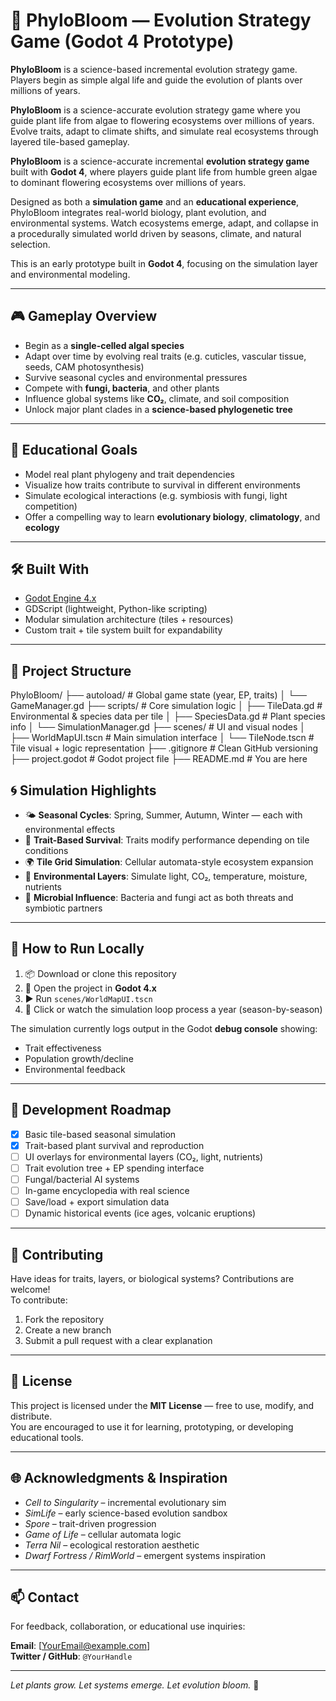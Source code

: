 # 🌱 PhyloBloom — Evolution Strategy Game (Godot 4 Prototype)

**PhyloBloom** is a science-based incremental evolution strategy game. Players begin as simple algal life and guide the evolution of plants over millions of years.

**PhyloBloom** is a science-accurate evolution strategy game where you guide plant life from algae to flowering ecosystems over millions of years. Evolve traits, adapt to climate shifts, and simulate real ecosystems through layered tile-based gameplay.

**PhyloBloom** is a science-accurate incremental **evolution strategy game** built with **Godot 4**, where players guide plant life from humble green algae to dominant flowering ecosystems over millions of years.

Designed as both a **simulation game** and an **educational experience**, PhyloBloom integrates real-world biology, plant evolution, and environmental systems. Watch ecosystems emerge, adapt, and collapse in a procedurally simulated world driven by seasons, climate, and natural selection.

This is an early prototype built in **Godot 4**, focusing on the simulation layer and environmental modeling.

---

## 🎮 Gameplay Overview

- Begin as a **single-celled algal species**
- Adapt over time by evolving real traits (e.g. cuticles, vascular tissue, seeds, CAM photosynthesis)
- Survive seasonal cycles and environmental pressures
- Compete with **fungi, bacteria**, and other plants
- Influence global systems like **CO₂**, climate, and soil composition
- Unlock major plant clades in a **science-based phylogenetic tree**

---

## 🧠 Educational Goals

- Model real plant phylogeny and trait dependencies
- Visualize how traits contribute to survival in different environments
- Simulate ecological interactions (e.g. symbiosis with fungi, light competition)
- Offer a compelling way to learn **evolutionary biology**, **climatology**, and **ecology**

---

## 🛠 Built With

- [Godot Engine 4.x](https://godotengine.org/)
- GDScript (lightweight, Python-like scripting)
- Modular simulation architecture (tiles + resources)
- Custom trait + tile system built for expandability

---

## 📂 Project Structure

PhyloBloom/
├── autoload/                # Global game state (year, EP, traits) 
│   └── GameManager.gd
├── scripts/                 # Core simulation logic 
│   ├── TileData.gd          # Environmental & species data per tile 
│   ├── SpeciesData.gd       # Plant species info 
│   └── SimulationManager.gd
├── scenes/                  # UI and visual nodes 
│   ├── WorldMapUI.tscn      # Main simulation interface 
│   └── TileNode.tscn        # Tile visual + logic representation 
├── .gitignore               # Clean GitHub versioning 
├── project.godot            # Godot project file 
├── README.md                # You are here


## 🌀 Simulation Highlights

- 🌤 **Seasonal Cycles**: Spring, Summer, Autumn, Winter — each with environmental effects  
- 🧬 **Trait-Based Survival**: Traits modify performance depending on tile conditions  
- 🌍 **Tile Grid Simulation**: Cellular automata-style ecosystem expansion  
- 🔬 **Environmental Layers**: Simulate light, CO₂, temperature, moisture, nutrients  
- 🍄 **Microbial Influence**: Bacteria and fungi act as both threats and symbiotic partners

---

## 🚀 How to Run Locally

1. 📦 Download or clone this repository
2. 🧰 Open the project in **Godot 4.x**
3. ▶️ Run `scenes/WorldMapUI.tscn`
4. 🔁 Click or watch the simulation loop process a year (season-by-season)

The simulation currently logs output in the Godot **debug console** showing:
- Trait effectiveness
- Population growth/decline
- Environmental feedback

---

## 🧪 Development Roadmap

- [x] Basic tile-based seasonal simulation
- [x] Trait-based plant survival and reproduction
- [ ] UI overlays for environmental layers (CO₂, light, nutrients)
- [ ] Trait evolution tree + EP spending interface
- [ ] Fungal/bacterial AI systems
- [ ] In-game encyclopedia with real science
- [ ] Save/load + export simulation data
- [ ] Dynamic historical events (ice ages, volcanic eruptions)

---

## 👥 Contributing

Have ideas for traits, layers, or biological systems? Contributions are welcome!  
To contribute:

1. Fork the repository
2. Create a new branch
3. Submit a pull request with a clear explanation

---

## 🧾 License

This project is licensed under the **MIT License** — free to use, modify, and distribute.  
You are encouraged to use it for learning, prototyping, or developing educational tools.

---

## 🌐 Acknowledgments & Inspiration

- *Cell to Singularity* – incremental evolutionary sim  
- *SimLife* – early science-based evolution sandbox  
- *Spore* – trait-driven progression  
- *Game of Life* – cellular automata logic  
- *Terra Nil* – ecological restoration aesthetic  
- *Dwarf Fortress / RimWorld* – emergent systems inspiration

---

## 📫 Contact

For feedback, collaboration, or educational use inquiries:

**Email**: [YourEmail@example.com]  
**Twitter / GitHub**: `@YourHandle`

---

*Let plants grow. Let systems emerge. Let evolution bloom.* 🌱


